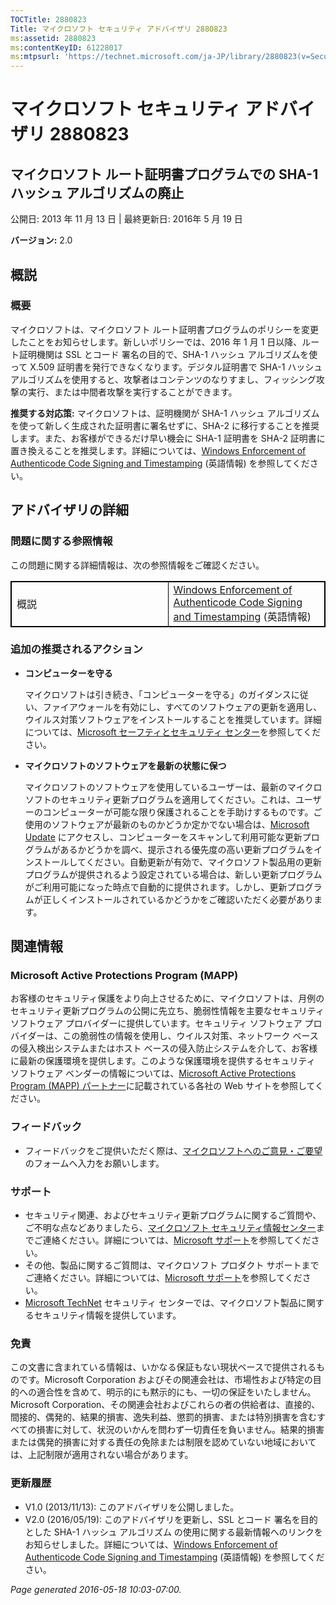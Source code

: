 ```yaml
---
TOCTitle: 2880823
Title: マイクロソフト セキュリティ アドバイザリ 2880823
ms:assetid: 2880823
ms:contentKeyID: 61228017
ms:mtpsurl: 'https://technet.microsoft.com/ja-JP/library/2880823(v=Security.10)'
---
```


マイクロソフト セキュリティ アドバイザリ 2880823
================================================

マイクロソフト ルート証明書プログラムでの SHA-1 ハッシュ アルゴリズムの廃止
---------------------------------------------------------------------------

公開日: 2013 年 11 月 13 日 | 最終更新日: 2016年 5 月 19 日

**バージョン:** 2.0

概説
----

### 概要

マイクロソフトは、マイクロソフト ルート証明書プログラムのポリシーを変更したことをお知らせします。新しいポリシーでは、2016 年 1 月 1 日以降、ルート証明機関は SSL とコード 署名の目的で、SHA-1 ハッシュ アルゴリズムを使って X.509 証明書を発行できなくなります。デジタル証明書で SHA-1 ハッシュ アルゴリズムを使用すると、攻撃者はコンテンツのなりすまし、フィッシング攻撃の実行、または中間者攻撃を実行することができます。

**推奨する対応策:** マイクロソフトは、証明機関が SHA-1 ハッシュ アルゴリズムを使って新しく生成された証明書に署名せずに、SHA-2 に移行することを推奨します。また、お客様ができるだけ早い機会に SHA-1 証明書を SHA-2 証明書に置き換えることを推奨します。詳細については、[Windows Enforcement of Authenticode Code Signing and Timestamping](http://aka.ms/sha1) (英語情報) を参照してください。

アドバイザリの詳細
------------------

<span id="sectionToggle0"></span>
### 問題に関する参照情報

この問題に関する詳細情報は、次の参照情報をご確認ください。

 
<table style="border:1px solid black;">
<colgroup>
<col width="50%" />
<col width="50%" />
</colgroup>
<tbody>
<tr class="odd">
<td style="border:1px solid black;">概説</td>
<td style="border:1px solid black;"><a href="http://aka.ms/sha1">Windows Enforcement of Authenticode Code Signing and Timestamping</a> (英語情報)</td>
</tr>
</tbody>
</table>
  
### 追加の推奨されるアクション
  
-   **コンピューターを守る**
  
    マイクロソフトは引き続き、「コンピューターを守る」のガイダンスに従い、ファイアウォールを有効にし、すべてのソフトウェアの更新を適用し、ウイルス対策ソフトウェアをインストールすることを推奨しています。詳細については、[Microsoft セーフティとセキュリティ センター](http://www.microsoft.com/security/default.aspx)を参照してください。
  
-   **マイクロソフトのソフトウェアを最新の状態に保つ**
  
    マイクロソフトのソフトウェアを使用しているユーザーは、最新のマイクロソフトのセキュリティ更新プログラムを適用してください。これは、ユーザーのコンピューターが可能な限り保護されることを手助けするものです。ご使用のソフトウェアが最新のものかどうか定かでない場合は、[Microsoft Update](http://go.microsoft.com/fwlink/?linkid=40747) にアクセスし、コンピューターをスキャンして利用可能な更新プログラムがあるかどうかを調べ、提示される優先度の高い更新プログラムをインストールしてください。自動更新が有効で、マイクロソフト製品用の更新プログラムが提供されるよう設定されている場合は、新しい更新プログラムがご利用可能になった時点で自動的に提供されます。しかし、更新プログラムが正しくインストールされているかどうかをご確認いただく必要があります。
  
関連情報  
--------
  
<span id="sectionToggle1"></span>
### Microsoft Active Protections Program (MAPP)
  
お客様のセキュリティ保護をより向上させるために、マイクロソフトは、月例のセキュリティ更新プログラムの公開に先立ち、脆弱性情報を主要なセキュリティ ソフトウェア プロバイダーに提供しています。セキュリティ ソフトウェア プロバイダーは、この脆弱性の情報を使用し、ウイルス対策、ネットワーク ベースの侵入検出システムまたはホスト ベースの侵入防止システムを介して、お客様に最新の保護環境を提供します。このような保護環境を提供するセキュリティ ソフトウェア ベンダーの情報については、[Microsoft Active Protections Program (MAPP) パートナー](http://go.microsoft.com/fwlink/?linkid=215201)に記載されている各社の Web サイトを参照してください。
  
### フィードバック
  
-   フィードバックをご提供いただく際は、[マイクロソフトへのご意見・ご要望](http://support.microsoft.com/kb/?scid=sw;en;1257&amp;showpage=1&amp;ws=technet&amp;sd=tech)のフォームへ入力をお願いします。
  
### サポート
  
-   セキュリティ関連、およびセキュリティ更新プログラムに関するご質問や、ご不明な点などありましたら、[マイクロソフト セキュリティ情報センター](https://consumersecuritysupport.microsoft.com/default.aspx?mkt=ja-jp)までご連絡ください。詳細については、[Microsoft サポート](https://support.microsoft.com/ja-jp)を参照してください。  
-   その他、製品に関するご質問は、マイクロソフト プロダクト サポートまでご連絡ください。詳細については、[Microsoft サポート](https://support.microsoft.com/ja-jp)を参照してください。  
-   [Microsoft TechNet](https://technet.microsoft.com/ja-jp/security/default.aspx) セキュリティ センターでは、マイクロソフト製品に関するセキュリティ情報を提供しています。
  
### 免責
  
この文書に含まれている情報は、いかなる保証もない現状ベースで提供されるものです。Microsoft Corporation およびその関連会社は、市場性および特定の目的への適合性を含めて、明示的にも黙示的にも、一切の保証をいたしません。Microsoft Corporation、その関連会社およびこれらの者の供給者は、直接的、間接的、偶発的、結果的損害、逸失利益、懲罰的損害、または特別損害を含むすべての損害に対して、状況のいかんを問わず一切責任を負いません。結果的損害または偶発的損害に対する責任の免除または制限を認めていない地域においては、上記制限が適用されない場合があります。
  
### 更新履歴
  
-   V1.0 (2013/11/13): このアドバイザリを公開しました。  
-   V2.0 (2016/05/19): このアドバイザリを更新し、SSL とコード 署名を目的とした SHA-1 ハッシュ アルゴリズム の使用に関する最新情報へのリンクをお知らせしました。詳細については、[Windows Enforcement of Authenticode Code Signing and Timestamping](http://aka.ms/sha1) (英語情報) を参照してください。
  
*Page generated 2016-05-18 10:03-07:00.*

